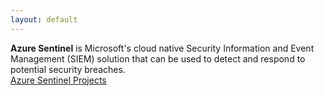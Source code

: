 ```yaml
---
layout: default
---
```


**Azure Sentinel** is Microsoft's cloud native Security Information and Event Management (SIEM) solution that can be used to detect and respond to potential security breaches. <br>
[Azure Sentinel Projects](Azure-Sentinel.md)

<p> <br> </p>
<p> <br> </p>
